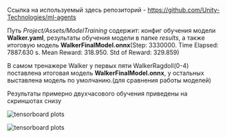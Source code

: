 Ссылка на используемый здесь репозиторий - https://github.com/Unity-Technologies/ml-agents

Путь *Project/Assets/ModelTraining* содержит: конфиг обучения модели **Walker.yaml**, результаты обучения модели в папке *results*, а также итоговую модель **WalkerFinalModel.onnx**(Step: 3330000. Time Elapsed: 7887.630 s. Mean Reward: 318.950. Std of Reward: 329.859)

В самом тренажере Walker у первых пяти WalkerRagdoll(0-4) поставлена итоговая модель **WalkerFinalModel.onnx**, у остальных выставлена модель по умолчанию.(для сравнения работы моделей)

Результаты примерно двухчасового обучения приведены на скриншотах снизу

![tensorboard plots](https://github.com/aipi1/task_walker/main/Project/Assets/ModelTraining/results/1.png?raw=true)

![tensorboard plots](https://github.com/aipi1/task_walker/main/Project/Assets/ModelTraining/results/22.png?raw=true)
